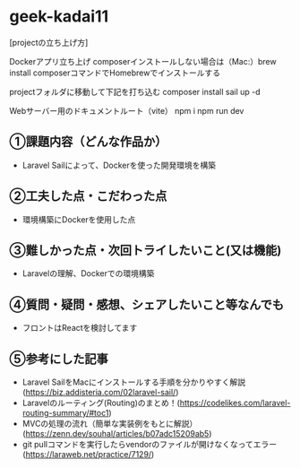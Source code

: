 # geek-kadai11

[projectの立ち上げ方]

Dockerアプリ立ち上げ 
composerインストールしない場合は（Mac:）brew install composerコマンドでHomebrewでインストールする

projectフォルダに移動して下記を打ち込む
composer install
sail up -d

Webサーバー用のドキュメントルート（vite）
npm i
npm run dev

## ①課題内容（どんな作品か）

  - Laravel Sailによって、Dockerを使った開発環境を構築

## ②工夫した点・こだわった点

  - 環境構築にDockerを使用した点

## ③難しかった点・次回トライしたいこと(又は機能)

  - Laravelの理解、Dockerでの環境構築

## ④質問・疑問・感想、シェアしたいこと等なんでも

  - フロントはReactを検討してます

## ⑤参考にした記事

  - Laravel SailをMacにインストールする手順を分かりやすく解説 (https://biz.addisteria.com/02laravel-sail/)
  - Laravelのルーティング(Routing)のまとめ！(https://codelikes.com/laravel-routing-summary/#toc1)
  - MVCの処理の流れ（簡単な実装例をもとに解説）(https://zenn.dev/souhal/articles/b07adc15209ab5)
  - git pullコマンドを実行したらvendorのファイルが開けなくなってエラー(https://laraweb.net/practice/7129/)